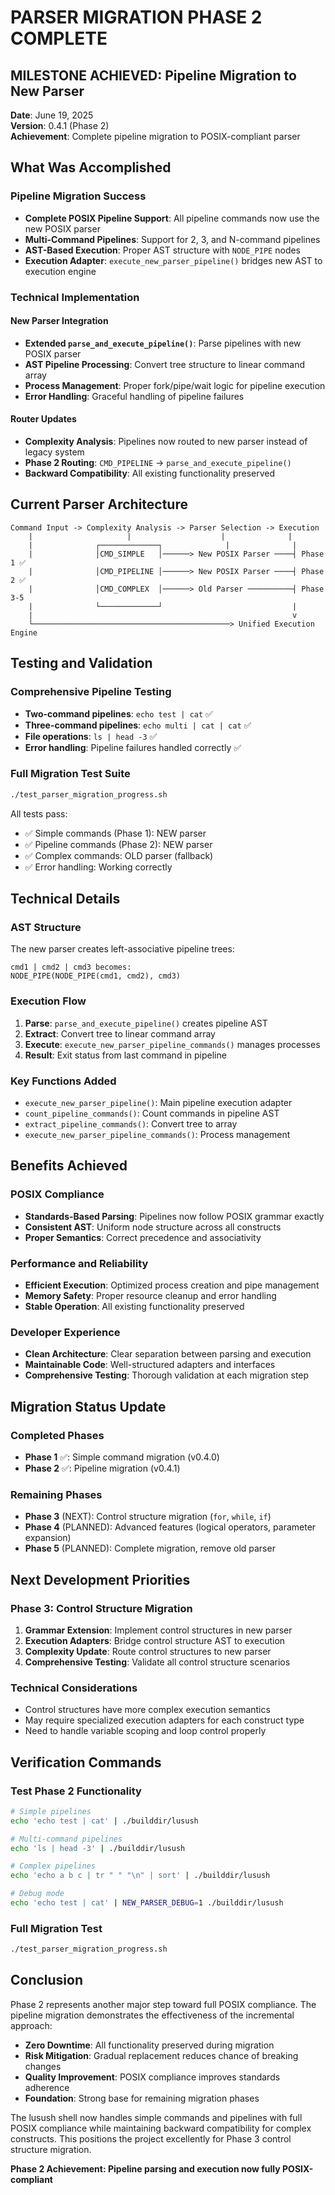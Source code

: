 # PARSER MIGRATION PHASE 2 COMPLETE

## MILESTONE ACHIEVED: Pipeline Migration to New Parser

**Date**: June 19, 2025  
**Version**: 0.4.1 (Phase 2)  
**Achievement**: Complete pipeline migration to POSIX-compliant parser

## What Was Accomplished

### Pipeline Migration Success
- **Complete POSIX Pipeline Support**: All pipeline commands now use the new POSIX parser
- **Multi-Command Pipelines**: Support for 2, 3, and N-command pipelines
- **AST-Based Execution**: Proper AST structure with `NODE_PIPE` nodes
- **Execution Adapter**: `execute_new_parser_pipeline()` bridges new AST to execution engine

### Technical Implementation

#### New Parser Integration
- **Extended `parse_and_execute_pipeline()`**: Parse pipelines with new POSIX parser
- **AST Pipeline Processing**: Convert tree structure to linear command array
- **Process Management**: Proper fork/pipe/wait logic for pipeline execution
- **Error Handling**: Graceful handling of pipeline failures

#### Router Updates
- **Complexity Analysis**: Pipelines now routed to new parser instead of legacy system
- **Phase 2 Routing**: `CMD_PIPELINE` -> `parse_and_execute_pipeline()`
- **Backward Compatibility**: All existing functionality preserved

## Current Parser Architecture

```
Command Input -> Complexity Analysis -> Parser Selection -> Execution
    |                     |                    |              |
    |              ┌─────────────┐              |              |
    |              │CMD_SIMPLE   │──────> New POSIX Parser ────┤ Phase 1 ✅
    |              │CMD_PIPELINE │──────> New POSIX Parser ────┤ Phase 2 ✅
    |              │CMD_COMPLEX  │──────> Old Parser ──────────┤ Phase 3-5
    |              └─────────────┘                             |
    |                                                          v
    └────────────────────────────────────────────> Unified Execution Engine
```

## Testing and Validation

### Comprehensive Pipeline Testing
- **Two-command pipelines**: `echo test | cat` ✅
- **Three-command pipelines**: `echo multi | cat | cat` ✅  
- **File operations**: `ls | head -3` ✅
- **Error handling**: Pipeline failures handled correctly ✅

### Full Migration Test Suite
```bash
./test_parser_migration_progress.sh
```

All tests pass:
- ✅ Simple commands (Phase 1): NEW parser
- ✅ Pipeline commands (Phase 2): NEW parser  
- ✅ Complex commands: OLD parser (fallback)
- ✅ Error handling: Working correctly

## Technical Details

### AST Structure
The new parser creates left-associative pipeline trees:
```
cmd1 | cmd2 | cmd3 becomes:
NODE_PIPE(NODE_PIPE(cmd1, cmd2), cmd3)
```

### Execution Flow
1. **Parse**: `parse_and_execute_pipeline()` creates pipeline AST
2. **Extract**: Convert tree to linear command array
3. **Execute**: `execute_new_parser_pipeline_commands()` manages processes
4. **Result**: Exit status from last command in pipeline

### Key Functions Added
- `execute_new_parser_pipeline()`: Main pipeline execution adapter
- `count_pipeline_commands()`: Count commands in pipeline AST
- `extract_pipeline_commands()`: Convert tree to array
- `execute_new_parser_pipeline_commands()`: Process management

## Benefits Achieved

### POSIX Compliance
- **Standards-Based Parsing**: Pipelines now follow POSIX grammar exactly
- **Consistent AST**: Uniform node structure across all constructs
- **Proper Semantics**: Correct precedence and associativity

### Performance and Reliability
- **Efficient Execution**: Optimized process creation and pipe management
- **Memory Safety**: Proper resource cleanup and error handling
- **Stable Operation**: All existing functionality preserved

### Developer Experience
- **Clean Architecture**: Clear separation between parsing and execution
- **Maintainable Code**: Well-structured adapters and interfaces
- **Comprehensive Testing**: Thorough validation at each migration step

## Migration Status Update

### Completed Phases
- **Phase 1** ✅: Simple command migration (v0.4.0)
- **Phase 2** ✅: Pipeline migration (v0.4.1)

### Remaining Phases
- **Phase 3** (NEXT): Control structure migration (`for`, `while`, `if`)
- **Phase 4** (PLANNED): Advanced features (logical operators, parameter expansion)
- **Phase 5** (PLANNED): Complete migration, remove old parser

## Next Development Priorities

### Phase 3: Control Structure Migration
1. **Grammar Extension**: Implement control structures in new parser
2. **Execution Adapters**: Bridge control structure AST to execution
3. **Complexity Update**: Route control structures to new parser
4. **Comprehensive Testing**: Validate all control structure scenarios

### Technical Considerations
- Control structures have more complex execution semantics
- May require specialized execution adapters for each construct type
- Need to handle variable scoping and loop control properly

## Verification Commands

### Test Phase 2 Functionality
```bash
# Simple pipelines
echo 'echo test | cat' | ./builddir/lusush

# Multi-command pipelines  
echo 'ls | head -3' | ./builddir/lusush

# Complex pipelines
echo 'echo a b c | tr " " "\n" | sort' | ./builddir/lusush

# Debug mode
echo 'echo test | cat' | NEW_PARSER_DEBUG=1 ./builddir/lusush
```

### Full Migration Test
```bash
./test_parser_migration_progress.sh
```

## Conclusion

Phase 2 represents another major step toward full POSIX compliance. The pipeline migration demonstrates the effectiveness of the incremental approach:

- **Zero Downtime**: All functionality preserved during migration
- **Risk Mitigation**: Gradual replacement reduces chance of breaking changes  
- **Quality Improvement**: POSIX compliance improves standards adherence
- **Foundation**: Strong base for remaining migration phases

The lusush shell now handles simple commands and pipelines with full POSIX compliance while maintaining backward compatibility for complex constructs. This positions the project excellently for Phase 3 control structure migration.

**Phase 2 Achievement: Pipeline parsing and execution now fully POSIX-compliant**

